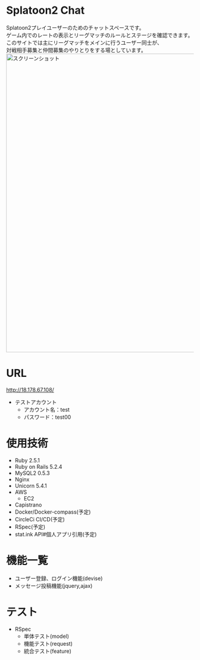 # Splatoon2 Chat
Splatoon2プレイユーザーのためのチャットスペースです。<br>
ゲーム内でのレートの表示とリーグマッチのルールとステージを確認できます。<br>
このサイトでは主にリーグマッチをメインに行うユーザー同士が、<br>対戦相手募集と仲間募集のやりとりをする場としています。<br>
<image width="800" alt="スクリーンショット" src="">

# URL
http://18.178.67.108/<br>
- テストアカウント  
  - アカウント名：test
  - パスワード：test00
<!-- 画面中部のゲストログインボタンから、アカウント名とパスワードを入力せずにログインできます。(予定) -->

# 使用技術
- Ruby 2.5.1
- Ruby on Rails 5.2.4
- MySQL2 0.5.3
- Nginx
- Unicorn 5.4.1
- AWS
  - EC2
- Capistrano
- Docker/Docker-compass(予定)
- CircleCi CI/CD(予定)
- RSpec(予定)
- stat.ink API#個人アプリ引用(予定)

# 機能一覧
- ユーザー登録、ログイン機能(devise)
- メッセージ投稿機能(jquery,ajax)

# テスト
- RSpec
  - 単体テスト(model)
  - 機能テスト(request)
  - 統合テスト(feature)